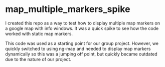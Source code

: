 # map_multiple_markers_spike

I created this repo as a way to test how to display multiple map markers on a google map with info windows.  It was a quick
spike to see how the code worked with static map markers.

This code was used as a starting point for our group project.  However, we quickly switched to using ng-map and needed to display map
markers dynamically so this was a jumping off point, but quickly became outdated due to the nature of our project.
